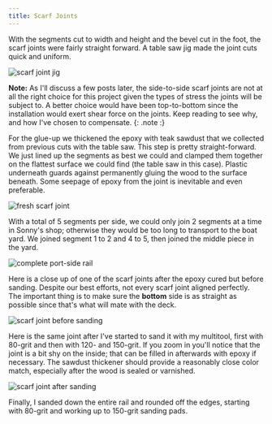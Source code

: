 ```yaml
---
title: Scarf Joints
---
```


With the segments cut to width and height and the bevel cut in the foot, the scarf joints were fairly straight forward.
A table saw jig made the joint cuts quick and uniform.

![scarf joint jig](images/scarf-joint-jig-web.jpg "Scarf joint jig")

**Note:** As I'll discuss a few posts later, the side-to-side scarf joints are not
at all the right choice for this project given the types of stress the joints will
be subject to. A better choice would have been top-to-bottom since the installation
would exert shear force on the joints. Keep reading to see why, and how I've chosen to 
compensate.
{: .note :}

For the glue-up we thickened the epoxy with teak sawdust that we collected from previous cuts with the table saw.
This step is pretty straight-forward. We just lined up the segments as best we could and clamped them together
on the flattest surface we could find (the table saw in this case). Plastic underneath guards against permanently
gluing the wood to the surface beneath. Some seepage of epoxy from the joint is inevitable and even preferable.

![fresh scarf joint](images/scarf-glue-up-web.jpg "Fresh scarf joint")

With a total of 5 segments per side, we could only join 2 segments at a time in Sonny's shop; otherwise they
would be too long to transport to the boat yard. We joined segment 1 to 2 and 4 to 5, then joined the middle
piece in the yard.

![complete port-side rail](images/complete-port-rail.jpg "Complete port-side rail of 5 segments")

Here is a close up of one of the scarf joints after the epoxy cured but before sanding. Despite our best
efforts, not every scarf joint aligned perfectly. The important thing is to make sure the
**bottom** side is as straight as possible since that's what will mate with the deck.

![scarf joint before sanding](images/scarf-joint-rough-web.jpg "Scarf joint before sanding")

Here is the same joint after I've started to sand it with my multitool, first with 80-grit and then with 120- and 150-grit.
If you zoom in you'll notice that the joint is a bit shy on the inside; that can be
filled in afterwards with epoxy if necessary. The sawdust thickener should provide a reasonably close color match, especially
after the wood is sealed or varnished.

![scarf joint after sanding](images/scarf-joint-sanded-web.jpg "Scarf joint after sanding")

Finally, I sanded down the entire rail and rounded off the edges, starting with 80-grit and working up to 150-grit sanding pads.







